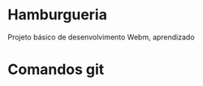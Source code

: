 # Hamburgueria
Projeto básico de desenvolvimento Webm, aprendizado

# Comandos git

<!-- git add .  -->
